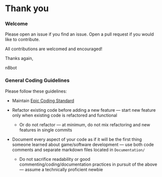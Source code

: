 # Thank you

### Welcome

Please open an issue if you find an issue. Open a pull request if you would like to contribute.

All contributions are welcomed and encouraged!

Thanks again,

n8bot


### General Coding Guidelines

Please follow these guidelines:

- Maintain [Epic Coding Standard](https://docs.unrealengine.com/epic-cplusplus-coding-standard-for-unreal-engine/)

- Refactor existing code before adding a new feature — start new feature only when existing code is refactored and functional

  - Or do not refactor — at minimum, do not mix refactoring and new features in single commits

- Document every aspect of your code as if it will be the first thing someone learned about game/software development — use both code comments and separate markdown files located in `Documentation/`

  - Do not sacrifice readability or good commenting/coding/documentation practices in pursuit of the above — assume a technically proficient newbie
